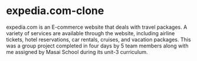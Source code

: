 # expedia.com-clone

expedia.com is an E-commerce website that deals with travel packages. 
A variety of services are available through the website, including airline 
tickets, hotel reservations, car rentals, cruises, and vacation packages. 
This was a group project completed in four days by 5 team members along with 
me assigned by Masai School during its unit-3 curriculum.
